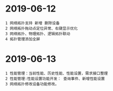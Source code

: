 # 2019-06-12
    1 网络拓扑支持 新增 删除设备
    2 网络拓扑拖动点定位异常、右键显示优化
    3 网络拓扑、物理拓扑、逻辑拓扑联动
    4 拓扑管理添加全屏


# 2019-06-13
    1 性能管理：当前性能、历史性能、性能设置，需求接口整理
    2 性能管理:性能设置功能开发： 查询事件、新增性能设置
    3 网络拓扑修改设备功能修改。
    